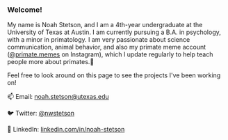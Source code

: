 ### Welcome!

My name is Noah Stetson, and I am a 4th-year undergraduate at the University of Texas at Austin. I am currently pursuing a B.A. in psychology, with a minor in primatology. I am very passionate about science communication, animal behavior, and also my primate meme account ([@primate.memes](https://www.instagram.com/primate.memes/) on Instagram), which I update regularly to help teach people more about primates.🐒

Feel free to look around on this page to see the projects I've been working on!

📫 Email: [noah.stetson@utexas.edu](mailto:noah.stetson@utexas.edu) 

🐦 Twitter: [@nwstetson](https://twitter.com/NWStetson) 

🤝 LinkedIn: [linkedin.com/in/noah-stetson](https://linkedin.com/in/noah-stetson)
 
<!--
Once website is less ugly:
💻 Website (work in-progress): [nwstetson.github.io](https://nwstetson.github.io)

-->
